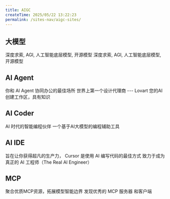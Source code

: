 ```yaml
---
title: AIGC
createTime: 2025/05/22 13:22:23
permalink: /sites-nav/aigc-sites/
---
```


## 大模型

<CardGrid>
  <LinkCard
    title="DeepSeek"
    href="https://www.deepseek.com/"
    icon="https://www.faviconextractor.com/favicon/www.deepseek.com" >
      深度求索, AGI, 人工智能底层模型, 开源模型
  </LinkCard>
  <LinkCard
    title="OpenAI"
    href="https://chatgpt.com/"
    icon="https://www.faviconextractor.com/favicon/chatgpt.com?larger=true" >
      深度求索, AGI, 人工智能底层模型, 开源模型
  </LinkCard>
</CardGrid>

## AI Agent

<CardGrid>
  <LinkCard
    title="扣子"
    href="https://www.coze.cn/space-preview"
    icon="https://www.faviconextractor.com/favicon/www.coze.cn?larger=true" >
      你和 AI Agent 协同办公的最佳场所
  </LinkCard>
  <LinkCard
    title="Lovart"
    href="https://www.lovart.ai/"
    icon="https://www.faviconextractor.com/favicon/www.lovart.ai?larger=true" >
      世界上第一个设计代理商 --- Lovart
  </LinkCard>
  <LinkCard
    title="Flowith"
    href="https://flowith.cc/"
    icon="https://www.faviconextractor.com/favicon/flowith.cc?larger=true" >
      您的AI创建工作区，具有知识
  </LinkCard>
</CardGrid>

## AI Coder

<CardGrid>
  <LinkCard
    title="CodeBuddy"
    href="https://copilot.tencent.com/"
    icon="https://www.faviconextractor.com/favicon/copilot.tencent.com?larger=true" >
      AI 时代的智能编程伙伴
  </LinkCard>
  <LinkCard
    title="CodeGeeX"
    href="https://codegeex.cn/"
    icon="https://www.faviconextractor.com/favicon/codegeex.cn?larger=true" >
      一个基于AI大模型的编程辅助工具
  </LinkCard>
</CardGrid>

## AI IDE

<CardGrid>
  <LinkCard
    title="Cursor"
    href="https://www.cursor.com/cn"
    icon="https://www.faviconextractor.com/favicon/www.cursor.com?larger=true" >
      旨在让你获得超凡的生产力， Cursor 是使用 AI 编写代码的最佳方式
  </LinkCard>
  <LinkCard
    title="Trae"
    href="https://www.trae.com.cn/"
    icon="https://www.faviconextractor.com/favicon/www.trae.com.cn?larger=true" >
      致力于成为真正的 AI 工程师（The Real Al Engineer）
  </LinkCard>
</CardGrid>

## MCP

<CardGrid>
  <LinkCard
    title="魔搭社区"
    href="https://modelscope.cn/mcp"
    icon="https://g.alicdn.com/sail-web/maas/2.7.51/favicon/128.ico" >
      聚合优质MCP资源，拓展模型智能边界
  </LinkCard>
  <LinkCard
    title="MCP.so"
    href="https://mcp.so/zh"
    icon="https://www.faviconextractor.com/favicon/mcp.so?larger=true" >
      发现优秀的 MCP 服务器 和客户端
  </LinkCard>
</CardGrid>

